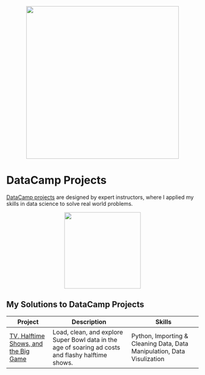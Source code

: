 <p align="center"> 
<img src="https://cdn.datacamp.com/main-app/assets/brand/logos/DataCamp_Horizontal_RGB-d196011f63ebda76dc5c9772425cf9541b8639af842d5e5476ef10f2460ed1e4.png" width="400">
</p>

# DataCamp Projects
[DataCamp projects](https://learn.datacamp.com/projects) are designed by expert instructors, where I applied my skills in data science to solve real world problems. 
</p>
<p align="center">
<img src="https://cdn.datacamp.com/main-app/assets/projects/projects-illustration-fb3e253ea0527cd53aafbd5ed1c4570a5c818c8deba9d0cedceb095bf64cb3fa.svg" width="200">
</p>

## My Solutions to DataCamp Projects
| Project | Description | Skills |
| --- | --- | --- |
| [TV, Halftime Shows, and the Big Game](https://github.com/yuchiehkuo/DataCamp-Projects/tree/master/TV%2C%20Halftime%20Shows%2C%20and%20the%20Big%20Game) | Load, clean, and explore Super Bowl data in the age of soaring ad costs and flashy halftime shows. | Python, Importing & Cleaning Data, Data Manipulation, Data Visulization |
